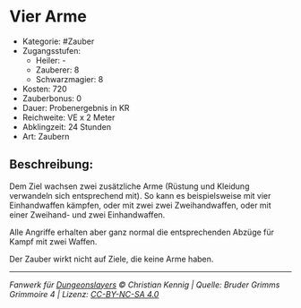 # Vier Arme

- Kategorie: #Zauber
- Zugangsstufen:
  - Heiler: -
  - Zauberer: 8
  - Schwarzmagier: 8
- Kosten: 720
- Zauberbonus: 0
- Dauer: Probenergebnis in KR
- Reichweite: VE x 2 Meter
- Abklingzeit: 24 Stunden
- Art: Zaubern

## Beschreibung:

Dem Ziel wachsen zwei zusätzliche Arme (Rüstung und Kleidung verwandeln sich entsprechend mit). So kann es beispielsweise mit vier Einhandwaffen kämpfen, oder mit zwei zwei Zweihandwaffen, oder mit einer Zweihand- und zwei Einhandwaffen.

Alle Angriffe erhalten aber ganz normal die entsprechenden Abzüge für Kampf mit zwei Waffen.

Der Zauber wirkt nicht auf Ziele, die keine Arme haben.

---

_Fanwerk für [Dungeonslayers](https://www.dungeonslayers.net/) © Christian Kennig | Quelle: Bruder Grimms Grimmoire 4 | Lizenz: [CC-BY-NC-SA 4.0](https://creativecommons.org/licenses/by-nc-sa/4.0/deed.de)_
